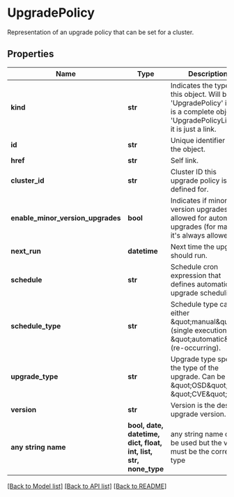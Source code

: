 # UpgradePolicy

Representation of an upgrade policy that can be set for a cluster.

## Properties
Name | Type | Description | Notes
------------ | ------------- | ------------- | -------------
**kind** | **str** | Indicates the type of this object. Will be &#39;UpgradePolicy&#39; if this is a complete object or &#39;UpgradePolicyLink&#39; if it is just a link. | [optional]
**id** | **str** | Unique identifier of the object. | [optional]
**href** | **str** | Self link. | [optional]
**cluster_id** | **str** | Cluster ID this upgrade policy is defined for. | [optional]
**enable_minor_version_upgrades** | **bool** | Indicates if minor version upgrades are allowed for automatic upgrades (for manual it&#39;s always allowed). | [optional]
**next_run** | **datetime** | Next time the upgrade should run. | [optional]
**schedule** | **str** | Schedule cron expression that defines automatic upgrade scheduling. | [optional]
**schedule_type** | **str** | Schedule type can be either \&quot;manual\&quot; (single execution) or \&quot;automatic\&quot; (re-occurring). | [optional]
**upgrade_type** | **str** | Upgrade type specify the type of the upgrade. Can be \&quot;OSD\&quot; or \&quot;CVE\&quot;. | [optional]
**version** | **str** | Version is the desired upgrade version. | [optional]
**any string name** | **bool, date, datetime, dict, float, int, list, str, none_type** | any string name can be used but the value must be the correct type | [optional]

[[Back to Model list]](../README.md#documentation-for-models) [[Back to API list]](../README.md#documentation-for-api-endpoints) [[Back to README]](../README.md)
